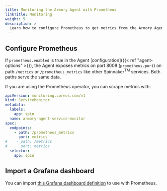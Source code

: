 ```yaml
---
title: Monitoring the Armory Agent with Prometheus
linkTitle: Monitoring
weight: 5
description: >
  Learn how to configure Prometheus to get metrics from the Armory Agent and display them in a Grafana dashboard.
---
```


## Configure Prometheus

If `prometheus.enabled` is true in the Agent [configuration]({{< ref "agent-options" >}}), the Agent exposes metrics on port 8008 (`prometheus.port`) on path `/metrics` or `/prometheus_metrics` like other Spinnaker<sup>TM</sup> services. Both paths serve the same data.

If you are using the Prometheus operator, you can scrape metrics with:

```yaml
apiVersion: monitoring.coreos.com/v1
kind: ServiceMonitor
metadata:
  labels:
    app: spin
  name: armory-agent-service-monitor
spec:
  endpoints:
    - path: /prometheus_metrics
      port: metrics
#    - path: /metrics
#      port: metrics
  selector:
    app: spin
```

## Import a Grafana dashboard

You can import [this Grafana dashboard definition](https://armory.jfrog.io/artifactory/manifests/kubesvc/armory-agent-dashboard.json) to use with Prometheus.
